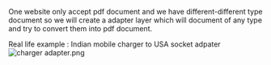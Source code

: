 One website only accept pdf document and we have different-different type document so we will create a adapter layer which will
document of any type and try to convert them into pdf document.

Real life example : Indian mobile charger to USA socket adpater
![charger adapter.png](charger%20adapter.png)